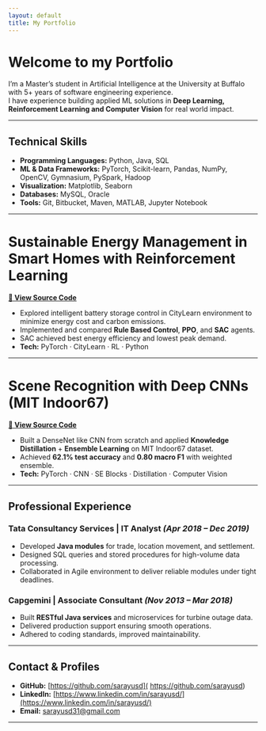 ```yaml
---
layout: default
title: My Portfolio
---
```


#  Welcome to my Portfolio

I’m a Master’s student in Artificial Intelligence at the University at Buffalo with 5+ years of software engineering experience.  
I have experience building applied ML solutions in **Deep Learning, Reinforcement Learning and Computer Vision** for  real world impact.

---

## Technical Skills

- **Programming Languages:** Python, Java, SQL  
- **ML & Data Frameworks:** PyTorch, Scikit-learn, Pandas, NumPy, OpenCV, Gymnasium, PySpark, Hadoop  
- **Visualization:** Matplotlib, Seaborn  
- **Databases:** MySQL, Oracle  
- **Tools:** Git, Bitbucket, Maven, MATLAB, Jupyter Notebook

---

# Sustainable Energy Management in Smart Homes with Reinforcement Learning
**[🔗 View Source Code](https://github.com/sarayusd/Sustainable-Energy-Management-with-Reinforcement-Learning.git)**

- Explored intelligent battery storage control in CityLearn environment to minimize energy cost and carbon emissions.  
- Implemented and compared **Rule Based Control**, **PPO**, and **SAC** agents.  
- SAC achieved best energy efficiency and lowest peak demand.  
- **Tech:** PyTorch · CityLearn · RL · Python


---

# Scene Recognition with Deep CNNs (MIT Indoor67)
**[🔗 View Source Code](https://github.com/sarayusd/Scene-Recognition-with-Deep-CNNs)**

- Built a DenseNet like CNN from scratch and applied **Knowledge Distillation** + **Ensemble Learning** on MIT Indoor67 dataset.  
- Achieved **62.1% test accuracy** and **0.80 macro F1** with weighted ensemble.  
- **Tech:** PyTorch · CNN · SE Blocks · Distillation · Computer Vision


---

##  Professional Experience

### Tata Consultancy Services | IT Analyst *(Apr 2018 – Dec 2019)*  
- Developed **Java modules** for trade, location movement, and settlement.  
- Designed SQL queries and stored procedures for high-volume data processing.  
- Collaborated in Agile environment to deliver reliable modules under tight deadlines.

### Capgemini | Associate Consultant *(Nov 2013 – Mar 2018)*  
- Built **RESTful Java services** and microservices for turbine outage data.  
- Delivered production support ensuring smooth operations.  
- Adhered to coding standards, improved maintainability.

---

##  Contact & Profiles

- **GitHub:** [https://github.com/sarayusd]( https://github.com/sarayusd)  
- **LinkedIn:** [https://www.linkedin.com/in/sarayusd/](https://www.linkedin.com/in/sarayusd/)  
- **Email:** sarayusd31@gmail.com  

---

